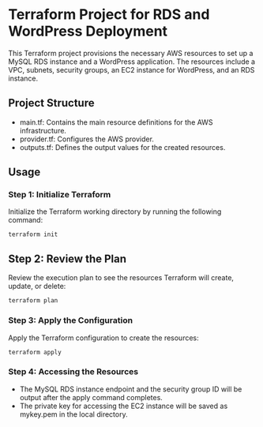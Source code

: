 
# Terraform Project for RDS and WordPress Deployment
This Terraform project provisions the necessary AWS resources to set up a MySQL RDS instance and a WordPress application. The resources include a VPC, subnets, security groups, an EC2 instance for WordPress, and an RDS instance.

## Project Structure
- main.tf: Contains the main resource definitions for the AWS infrastructure.
- provider.tf: Configures the AWS provider.
- outputs.tf: Defines the output values for the created resources.

## Usage
### Step 1: Initialize Terraform
Initialize the Terraform working directory by running the following command:

``` terraform init ```

## Step 2: Review the Plan
Review the execution plan to see the resources Terraform will create, update, or delete:

``` terraform plan ```

### Step 3: Apply the Configuration
Apply the Terraform configuration to create the resources:

``` terraform apply ```

### Step 4: Accessing the Resources
- The MySQL RDS instance endpoint and the security group ID will be output after the apply command completes.
- The private key for accessing the EC2 instance will be saved as mykey.pem in the local directory.

